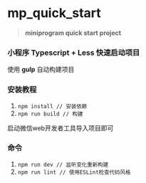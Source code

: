 # mp_quick_start
> **miniprogram quick start project**
### 小程序 Typescript + Less 快速启动项目

使用 **gulp** 自动构建项目

### 安装教程

1. ` npm install // 安装依赖 ` 
2. ` npm run build // 构建 `

启动微信web开发者工具导入项目即可

### 命令

1. ` npm run dev // 监听变化重新构建 `
2. ` npm run lint // 使用ESLint检查代码风格 `
